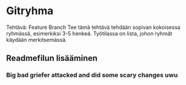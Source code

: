 # Gitryhma
Tehtävä: Feature Branch Tee tämä tehtävä tehdään sopivan kokoisessa ryhmässä, esimerkiksi 3-5 henkeä. Työtilassa on lista, johon ryhmät käydään merkitsemässä.
## Readmefilun lisääminen



### Big bad griefer attacked and did some scary changes uwu
